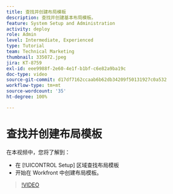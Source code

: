 ```yaml
---
title: 查找并创建布局模板
description: 查找并创建基本布局模板。
feature: System Setup and Administration
activity: deploy
role: Admin
level: Intermediate, Experienced
type: Tutorial
team: Technical Marketing
thumbnail: 335072.jpeg
jira: KT-8759
exl-id: eee9988f-2e60-4e1f-b1bf-c6e82a9ba19c
doc-type: video
source-git-commit: d17df7162ccaab6b62db34209f50131927c0a532
workflow-type: tm+mt
source-wordcount: '35'
ht-degree: 100%

---
```


# 查找并创建布局模板

在本视频中，您将了解到：

* 在 [!UICONTROL Setup] 区域查找布局模板
* 开始在 Workfront 中创建布局模板。

>[!VIDEO](https://video.tv.adobe.com/v/335072/?quality=12&learn=on&enablevpops)
